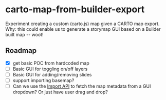 # carto-map-from-builder-export
 Experiment creating a custom (carto.js) map given a CARTO map export. Why: this could enable us to generate a storymap GUI based on a Builder built map -- woot!

## Roadmap
- [x] get basic POC from hardcoded map
- [ ] Basic GUI for toggling on/off layers
- [ ] Basic GUI for adding/removing slides
- [ ] support importing basemap?
- [ ] Can we use the [Import API](https://carto.com/developers/import-api/reference/#tag/CARTO-Map-Visualizations) to fetch the map metadata from a GUI dropdown? Or just have user drag and drop?
